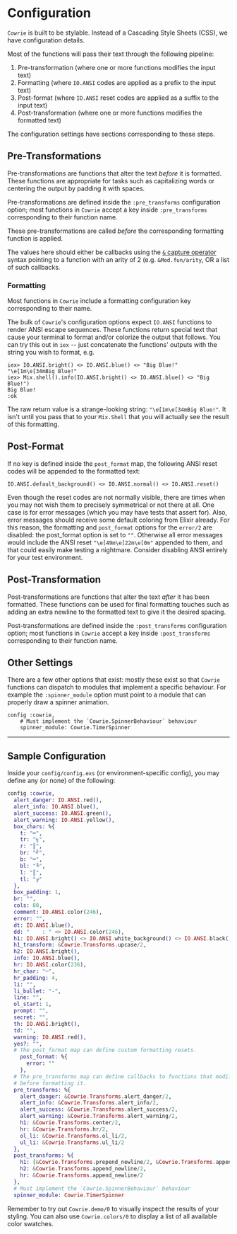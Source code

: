 # Configuration

`Cowrie` is built to be stylable. Instead of a Cascading Style Sheets (CSS), we have configuration details.

Most of the functions will pass their text through the following pipeline:

1. Pre-transformation (where one or more functions modifies the input text)
2. Formatting (where `IO.ANSI` codes are applied as a prefix to the input text)
3. Post-format (where `IO.ANSI` reset codes are applied as a suffix to the input text) 
4. Post-transformation (where one or more functions modifies the formatted text)

The configuration settings have sections corresponding to these steps.


## Pre-Transformations

Pre-transformations are functions that alter the text _before_ it is formatted. These functions are appropriate for tasks such as capitalizing words or centering the output by padding it with spaces.

Pre-transformations are defined inside the `:pre_transforms` configuration option; most functions in `Cowrie` accept a key inside `:pre_transforms` corresponding to their function name.

These pre-transformations are called _before_ the corresponding formatting function is applied.

The values here should either be callbacks using the [`&` capture operator](https://hexdocs.pm/elixir/Kernel.SpecialForms.html#&/1) syntax pointing to a function with an arity of 2 (e.g. `&Mod.fun/arity`, OR a list of such callbacks.


### Formatting

Most functions in `Cowrie` include a formatting configuration key corresponding to their name.

The bulk of `Cowrie`'s configuration options expect `IO.ANSI` functions to render ANSI escape sequences. These functions return special text that cause your terminal to format and/or colorize the output that follows.  You can try this out in `iex` -- just concatenate the functions' outputs with the string you wish to format, e.g.

```iex
iex> IO.ANSI.bright() <> IO.ANSI.blue() <> "Big Blue!"
"\e[1m\e[34mBig Blue!"
iex> Mix.shell().info(IO.ANSI.bright() <> IO.ANSI.blue() <> "Big Blue!")
Big Blue!
:ok
```

The raw return value is a strange-looking string: `"\e[1m\e[34mBig Blue!"`.  It isn't until you pass that to your `Mix.Shell` that you will actually see the result of this formatting.

## Post-Format

If no key is defined inside the `post_format` map, the following ANSI reset codes will be appended to the formatted text:
```
IO.ANSI.default_background() <> IO.ANSI.normal() <> IO.ANSI.reset()
```

Even though the reset codes are not normally visible, there are times when you may not wish them to precisely symmetrical or not there at all.  One case is for error messages (which you may have tests that assert for). Also, error messages should receive some default coloring from Elixir already.  For this reason, the formatting and `post_format` options for the `error/2` are disabled: the post_format option is set to `""`.  Otherwise all error messages would include the ANSI reset `"\e[49m\e[22m\e[0m"` appended to them, and that could easily make testing a nightmare. Consider disabling ANSI entirely for your test environment.

## Post-Transformation

Post-transformations are functions that alter the text _after_ it has been formatted. These functions can be used for final formatting touches such as adding an extra newline to the formatted text to give it the desired spacing.

Post-transformations are defined inside the `:post_transforms` configuration option; most functions in `Cowrie` accept a key inside `:post_transforms` corresponding to their function name.

## Other Settings

There are a few other options that exist: mostly these exist so that `Cowrie` functions can dispatch to 
modules that implement a specific behaviour.  For example the `:spinner_module` option must point to a 
module that can properly draw a spinner animation.

```
config :cowrie,
    # Must implement the `Cowrie.SpinnerBehaviour` behaviour
    spinner_module: Cowrie.TimerSpinner
```
 
---------

## Sample Configuration

Inside your `config/config.exs` (or environment-specific config), you may define any (or none) of the following:

```elixir
config :cowrie,
  alert_danger: IO.ANSI.red(),
  alert_info: IO.ANSI.blue(),
  alert_success: IO.ANSI.green(),
  alert_warning: IO.ANSI.yellow(),
  box_chars: %{
    t: "═",
    tr: "╗",
    r: "║",
    br: "╝",
    b: "═",
    bl: "╚",
    l: "║",
    tl: "╔"
  },
  box_padding: 1,
  br: "",
  cols: 80,
  comment: IO.ANSI.color(246),
  error: "",
  dt: IO.ANSI.blue(),
  dd: "    : " <> IO.ANSI.color(246),
  h1: IO.ANSI.bright() <> IO.ANSI.white_background() <> IO.ANSI.black(),
  h1_transform: &Cowrie.Transforms.upcase/2,
  h2: IO.ANSI.bright(),
  info: IO.ANSI.blue(),
  hr: IO.ANSI.color(236),
  hr_char: "─",
  hr_padding: 4,
  li: "",
  li_bullet: "-",
  line: "",
  ol_start: 1,
  prompt: "",
  secret: "",
  th: IO.ANSI.bright(),
  td: "",
  warning: IO.ANSI.red(),
  yes?: "",
  # The post_format map can define custom formatting resets.
    post_format: %{
      error: ""
    },
  # The pre_transforms map can define callbacks to functions that modify the text
  # before formatting it.
  pre_transforms: %{
    alert_danger: &Cowrie.Transforms.alert_danger/2,
    alert_info: &Cowrie.Transforms.alert_info/2,
    alert_success: &Cowrie.Transforms.alert_success/2,
    alert_warning: &Cowrie.Transforms.alert_warning/2,
    h1: &Cowrie.Transforms.center/2,
    hr: &Cowrie.Transforms.hr/2,
    ol_li: &Cowrie.Transforms.ol_li/2,
    ul_li: &Cowrie.Transforms.ul_li/2
  },
  post_transforms: %{
    h1: [&Cowrie.Transforms.prepend_newline/2, &Cowrie.Transforms.append_newline/2],
    h2: &Cowrie.Transforms.append_newline/2,
    hr: &Cowrie.Transforms.append_newline/2
  },
  # Must implement the `Cowrie.SpinnerBehaviour` behaviour
  spinner_module: Cowrie.TimerSpinner
```

Remember to try out `Cowrie.demo/0` to visually inspect the results of your styling. You can also use `Cowrie.colors/0` to display a list of all available color swatches.
